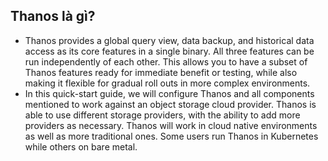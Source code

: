 ## Thanos là gì?
- Thanos provides a global query view, data backup, and historical data access as its core features in a single binary. All three features can be run independently of each other. This allows you to have a subset of Thanos features ready for immediate benefit or testing, while also making it flexible for gradual roll outs in more complex environments.
- In this quick-start guide, we will configure Thanos and all components mentioned to work against an object storage cloud provider. Thanos is able to use different storage providers, with the ability to add more providers as necessary. Thanos will work in cloud native environments as well as more traditional ones. Some users run Thanos in Kubernetes while others on bare metal.
